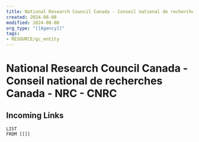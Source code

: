 ```yaml
---
title: National Research Council Canada - Conseil national de recherches Canada - NRC - CNRC
created: 2024-08-08
modified: 2024-08-08
org_type: "[[Agency]]"
tags: 
- RESOURCE/gc_entity
---
```

# National Research Council Canada - Conseil national de recherches Canada - NRC - CNRC

## Incoming Links
```dataview
LIST
FROM [[]]
```

